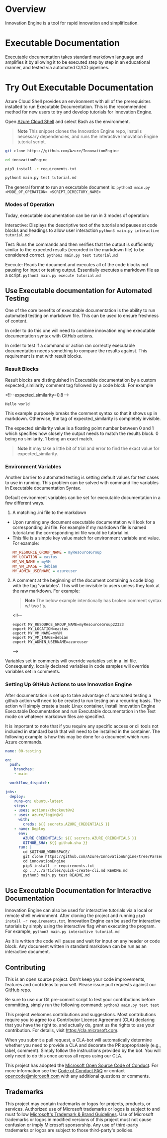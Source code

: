 # Overview

Innovation Engine is a tool for rapid innovation and simplification.

# Executable Documentation 
Executable documentation takes standard markdown language and amplifies it by allowing it to be executed step by step in an educational manner, and tested via automated CI/CD pipelines.

# Try Out Executable Documentation 
Azure Cloud Shell provides an environment with all of the prerequisites installed to run Executable Documentation. This is the recommended method for new users to try and develop tutorials for Innovation Engine. 

Open [Azure Cloud Shell](https://ms.portal.azure.com/#cloudshell/) and select Bash as the environment.  

>**Note** This snippet clones the Innovation Engine repo, installs necessary dependencies, and runs the interactive Innovation Engine tutorial script.

```bash
git clone https://github.com/Azure/InnovationEngine

cd innovationEngine

pip3 install -r requirements.txt

python3 main.py test tutorial.md
```

The general format to run an executable document is: 
`python3 main.py <MODE_OF_OPERATION> <SCRIPT_DIRECTORY_NAME>`

### Modes of Operation
Today, executable documentation can be run in 3 modes of operation:

Interactive: Displays the descriptive text of the tutorial and pauses at code blocks and headings to allow user interaction `python3 main.py interactive tutorial.md`

Test: Runs the commands and then verifies that the output is sufficiently similar to the expected results (recorded in the markdown file) to be considered correct. `python3 main.py test tutorial.md`

Execute: Reads the document and executes all of the code blocks not pausing for input or testing output. Essentially executes a markdown file as a script. `python3 main.py execute tutorial.md`
## Use Executable documentation for Automated Testing
One of the core benefits of executable documentation is the ability to run automated testing on markdown file. This can be used to ensure freshness of content.

In order to do this one will need to combine innovation engine executable documentation syntax with GitHub actions. 

In order to test if a command or action ran correctly executable documentation needs something to compare the results against. This requirement is met with result blocks.

### Result Blocks
Result blocks are distinguished in Executable documentation by a custom expected_similarity comment tag followed by a code block. For example

<!!--expected_similarity=0.8-->
<!--expected_similarity=0.8-->
```text
Hello world
```
This example purposely breaks the comment syntax so that it shows up in markdown. Otherwise, the tag of expected_similarity is completely invisible.

The expected similarity value is a floating point number between 0 and 1 which specifies how closely the output needs to match the results block. 0 being no similarity, 1 being an exact match.

>**Note** It may take a little bit of trial and error to find the exact value for expected_similarity.

### Environment Variables

Another barrier to automated testing is setting default values for test cases to use in running. This problem can be solved with command line variables in Executable documentation Syntax. 

Default environment variables can be set for executable documentation in a few different ways. 

1. A matching .ini file to the markdown
  - Upon running any document executable documentation will look for a corresponding .ini file. For example if my markdown file is named tutorial.md the corresponding ini file would be tutorial.ini. 
  - This file is a simple key value match for environment variable and value. For example:
    ```ini
    MY_RESOURCE_GROUP_NAME = myResourceGroup
    MY_LOCATION = eastus
    MY_VM_NAME = myVM
    MY_VM_IMAGE = debian
    MY_ADMIN_USERNAME = azureuser
    ```
2. A comment at the beginning of the document containing a code blog with the tag 'variables'. This will be invisible to users unless they look at the raw markdown. For example:
    >**Note** The below example intentionally has broken comment syntax w/ two !'s.
  
    <!!-- 
    ```variables
    export MY_RESOURCE_GROUP_NAME=myResourceGroup22323
    export MY_LOCATION=eastus
    export MY_VM_NAME=myVM
    export MY_VM_IMAGE=debian
    export MY_ADMIN_USERNAME=azureuser
    ```
    -->

Variables set in comments will override variables set in a .ini file. Consequently, locally declared variables in code samples will override variables set in comments. 

### Setting Up GitHub Actions to use Innovation Engine

After documentation is set up to take advantage of automated testing a github action will need to be created to run testing on a recurring basis. The action will simply create a basic Linux container, install Innovation Engine Executable Documentation and run Executable documentation in the Test mode on whatever markdown files are specified.

It is important to note that if you require any specific access or cli tools not included in standard bash that will need to be installed in the container. The following example is how this may be done for a document which runs Azure commands.

```yml
name: 00-testing

on:
  push:
    branches:
    - main

  workflow_dispatch:

jobs:
  deploy:
    runs-on: ubuntu-latest
    steps:
    - uses: actions/checkout@v2
    - uses: azure/login@v1
      with:
        creds: ${{ secrets.AZURE_CREDENTIALS }}
    - name: Deploy
      env:
        AZURE_CREDENTIALS: ${{ secrets.AZURE_CREDENTIALS }}
        GITHUB_SHA: ${{ github.sha }}
      run: |
        cd $GITHUB_WORKSPACE/
        git clone https://github.com/Azure/InnovationEngine/tree/ParserAndExecutor
        cd innovationEngine
        pip3 install -r requirements.txt
        cp ../../articles/quick-create-cli.md README.md
        python3 main.py test README.md
```


## Use Executable Documentation for Interactive Documentation 

Innovation Engine can also be used for interactive tutorials via a local or remote shell environment. After cloning the project and running `pip3 install -r requirements.txt`, Innovation Engine can be used for interactive tutorials by simply using the interactive flag when executing the program. For example, `python3 main.py interactive tutorial.md`

As it is written the code will pause and wait for input on any header or code block. Any document written in standard markdown can be run as an interactive document.

## Contributing

This is an open source project. Don't keep your code improvements,
features and cool ideas to yourself. Please issue pull requests
against our [GitHub repo](https://github.com/Azure/innovationengine).

Be sure to use our Git pre-commit script to test your contributions
before committing, simply run the following command: `python3 main.py test test`

This project welcomes contributions and suggestions.  Most
contributions require you to agree to a Contributor License Agreement
(CLA) declaring that you have the right to, and actually do, grant us
the rights to use your contribution. For details, visit
https://cla.microsoft.com.

When you submit a pull request, a CLA-bot will automatically determine
whether you need to provide a CLA and decorate the PR appropriately
(e.g., label, comment). Simply follow the instructions provided by the
bot. You will only need to do this once across all repos using our
CLA.

This project has adopted
the
[Microsoft Open Source Code of Conduct](https://opensource.microsoft.com/codeofconduct/).
For more information see
the
[Code of Conduct FAQ](https://opensource.microsoft.com/codeofconduct/faq/) or
contact [opencode@microsoft.com](mailto:opencode@microsoft.com) with
any additional questions or comments.


## Trademarks

This project may contain trademarks or logos for projects, products, or services. Authorized use of Microsoft 
trademarks or logos is subject to and must follow 
[Microsoft's Trademark & Brand Guidelines](https://www.microsoft.com/en-us/legal/intellectualproperty/trademarks/usage/general).
Use of Microsoft trademarks or logos in modified versions of this project must not cause confusion or imply Microsoft sponsorship.
Any use of third-party trademarks or logos are subject to those third-party's policies.
